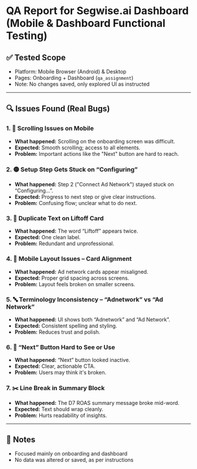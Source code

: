# QA Report for Segwise.ai Dashboard (Mobile & Dashboard Functional Testing)

## ✅ Tested Scope
- Platform: Mobile Browser (Android) & Desktop
- Pages: Onboarding + Dashboard (`qa_assignment`)
- Note: No changes saved, only explored UI as instructed

---

## 🔍 Issues Found (Real Bugs)

### 1. 🔄 Scrolling Issues on Mobile
- **What happened:** Scrolling on the onboarding screen was difficult.
- **Expected:** Smooth scrolling; access to all elements.
- **Problem:** Important actions like the "Next" button are hard to reach.

### 2. 🟡 Setup Step Gets Stuck on “Configuring”
- **What happened:** Step 2 ("Connect Ad Network") stayed stuck on “Configuring…”.
- **Expected:** Progress to next step or give clear instructions.
- **Problem:** Confusing flow; unclear what to do next.

### 3. 🧱 Duplicate Text on Liftoff Card
- **What happened:** The word “Liftoff” appears twice.
- **Expected:** One clean label.
- **Problem:** Redundant and unprofessional.

### 4. 📐 Mobile Layout Issues – Card Alignment
- **What happened:** Ad network cards appear misaligned.
- **Expected:** Proper grid spacing across screens.
- **Problem:** Layout feels broken on smaller screens.

### 5. 🔤 Terminology Inconsistency – “Adnetwork” vs “Ad Network”
- **What happened:** UI shows both “Adnetwork” and “Ad Network”.
- **Expected:** Consistent spelling and styling.
- **Problem:** Reduces trust and polish.

### 6. 🚫 “Next” Button Hard to See or Use
- **What happened:** “Next” button looked inactive.
- **Expected:** Clear, actionable CTA.
- **Problem:** Users may think it's broken.

### 7. ✂️ Line Break in Summary Block
- **What happened:** The D7 ROAS summary message broke mid-word.
- **Expected:** Text should wrap cleanly.
- **Problem:** Hurts readability of insights.

---

## 📌 Notes
- Focused mainly on onboarding and dashboard
- No data was altered or saved, as per instructions
